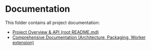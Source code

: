 # Documentation

This folder contains all project documentation:
- [Project Overview & API (root README.md)](../README.md)
- [Comprehensive Documentation (Architecture, Packaging, Worker extension)](DOCUMENTATION.md)